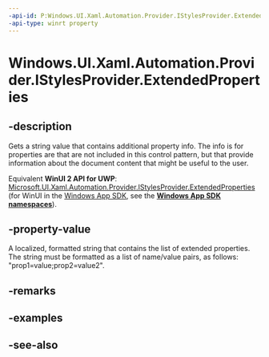 ```yaml
---
-api-id: P:Windows.UI.Xaml.Automation.Provider.IStylesProvider.ExtendedProperties
-api-type: winrt property
---
```


<!-- Property syntax
public string ExtendedProperties { get; }
-->

# Windows.UI.Xaml.Automation.Provider.IStylesProvider.ExtendedProperties

## -description
Gets a string value that contains additional property info. The info is for properties are that are not included in this control pattern, but that provide information about the document content that might be useful to the user.

Equivalent **WinUI 2 API for UWP**: [Microsoft.UI.Xaml.Automation.Provider.IStylesProvider.ExtendedProperties](/windows/winui/api/microsoft.ui.xaml.automation.provider.istylesprovider.extendedproperties) (for WinUI in the [Windows App SDK](/windows/apps/windows-app-sdk/), see the **[Windows App SDK namespaces](/windows/windows-app-sdk/api/winrt/)**).

## -property-value
A localized, formatted string that contains the list of extended properties. The string must be formatted as a list of name/value pairs, as follows: "prop1=value;prop2=value2".

## -remarks

## -examples

## -see-also
